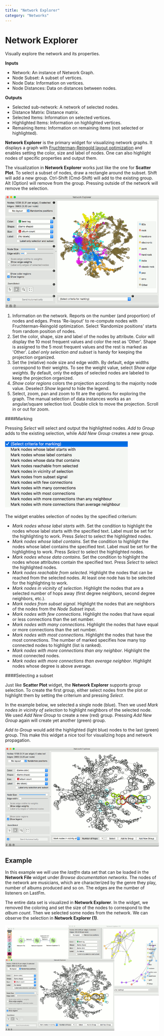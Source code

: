 ```yaml
---
title: "Network Explorer"
category: "Networks"
---
```

Network Explorer
================

Visually explore the network and its properties.

**Inputs**

- Network: An instance of Network Graph.
- Node Subset: A subset of vertices.
- Node Data: Information on vertices.
- Node Distances: Data on distances between nodes.

**Outputs**

- Selected sub-network: A network of selected nodes.
- Distance Matrix: Distance matrix.
- Selected Items: Information on selected vertices.
- Highlighted Items: Information on highlighted vertices.
- Remaining Items: Information on remaining items (not selected or highlighted).

**Network Explorer** is the primary widget for visualizing network graphs. It displays a graph with [Fruchterman-Reingold layout optimization](https://en.wikipedia.org/wiki/Force-directed_graph_drawing) and enables setting the color, size and label of nodes. One can also highlight nodes of specific properties and output them.

The visualization in **Network Explorer** works just like the one for **Scatter Plot**. To select a subset of nodes, draw a rectangle around the subset. Shift will add a new group. Ctrl-Shift (Cmd-Shift) will add to the existing group. Alt (Option) will remove from the group. Pressing outside of the network will remove the selection.

![](/widget-catalog/networks/images/Network-Explorer-overview-stamped.png)

1. Information on the network. Reports on the number (and proportion) of nodes and edges. Press 'Re-layout' to re-compute nodes with Fruchterman-Reingold optimization. Select 'Randomize positions' starts from random position of nodes.
2. Set the color, shape, size and label of the nodes by attribute. Color will display the 10 most frequent values and color the rest as 'Other'. Shape is assigned to the 5 most frequent values and the rest is marked as 'Other'. *Label only selection and subset* is handy for keeping the projection organized.
3. Set the (relative) node size and edge width. By default, edge widths correspond to their weights. To see the weight value, select *Show edge weights*. By default, only the edges of selected nodes are labeled to keep the projection organized.
4. *Show color regions* colors the projection according to the majority node value. Deselect *Show legend* to hide the legend.
5. Select, zoom, pan and zoom to fit are the options for exploring the graph. The manual selection of data instances works as an angular/square selection tool. Double click to move the projection. Scroll in or out for zoom.

####Marking

Pressing *Select* will select and output the highlighted nodes. *Add to Group* adds to the existing selection, while *Add New Group* creates a new group.

![](/widget-catalog/networks/images/Network-Explorer-select-options.png)

The widget enables selection of nodes by the specified criterium:

- *Mark nodes whose label starts with*. Set the condition to highlight the nodes whose label starts with the specified text. Label must be set for the highlighting to work. Press *Select* to select the highlighted nodes.
- *Mark nodes whose label contains*. Set the condition to highlight the nodes whose label contains the specified text. Label must be set for the highlighting to work. Press *Select* to select the highlighted nodes.
- *Mark nodes whose data contains*. Set the condition to highlight the nodes whose attributes contain the specified text. Press *Select* to select the highlighted nodes.
- *Mark nodes reachable from selected*. Highlight the nodes that can be reached from the selected nodes. At least one node has to be selected for the highlighting to work.
- *Mark nodes in vicinity of selection*. Highlight the nodes that are a selected number of hops away (first degree neighbors, second degree neighbors, etc.).
- *Mark nodes from subset signal*. Highlight the nodes that are neighbors of the nodes from the *Node Subset* input.
- *Mark nodes with few connections*. Highlight the nodes that have equal or less connections than the set number.
- *Mark nodes with many connections*. Highlight the nodes that have equal or more connections than the set number.
- *Mark nodes with most connections*. Highlight the nodes that have the most connections. The number of marked specifies how many top connected nodes to highlight (list is ranked).
- *Mark nodes with more connections than any neighbor*. Highlight the most connected nodes.
- *Mark nodes with more connections than average neighbor*. Highlight nodes whose degree is above average.

####Selecting a subset

Just like **Scatter Plot** widget, the **Network Explorer** supports group selection. To create the first group, either select nodes from the plot or highlight them by setting the criterium and pressing *Select*.

In the example below, we selected a single node (blue). Then we used *Mark nodes in vicinity of selection* to highlight neighbors of the selected node. We used *Add New Group* to create a new (red) group. Pressing *Add New Group* again will create yet another (green) group.

*Add to Group* would add the highlighted (light blue) nodes to the last (green) group. This make this widget a nice tool for visualizing hops and network propagation.

![](/widget-catalog/networks/images/Network-Explorer-selection.png)

Example
-------

In this example we will use the *lastfm* data set that can be loaded in the **Network File** widget under *Browse documentation networks*. The nodes of the network are musicians, which are characterized by the genre they play, number of albums produced and so on. The edges are the number of listeners on LastFm.

The entire data set is visualized in **Network Explorer**. In the widget, we removed the coloring and set the size of the nodes to correspond to the *album count*. Then we selected some nodes from the network. We can observe the selection in **Network Explorer (1)**.

![](/widget-catalog/networks/images/Network-Explorer-Example.png)
